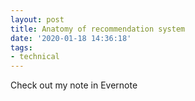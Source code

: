 ```yaml
---
layout: post
title: Anatomy of recommendation system
date: '2020-01-18 14:36:18'
tags:
- technical
---
```


Check out my note in Evernote